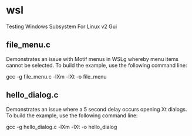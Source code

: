 # wsl
Testing Windows Subsystem For Linux v2 Gui

file_menu.c
-----------

Demonstrates an issue with Motif menus in WSLg whereby menu items cannot be selected.  To build the example, use the following command line:

gcc -g file_menu.c -lXm -lXt -o file_menu

hello_dialog.c
-----------

Demonstrates an issue where a 5 second delay occurs opening Xt dialogs.  To build the example, use the following command line:

gcc -g hello_dialog.c -lXm -lXt -o hello_dialog

